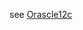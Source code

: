 see 
[Orascle12c](https://github.com/oracle/docker-images/tree/master/OracleDatabase/SingleInstance)